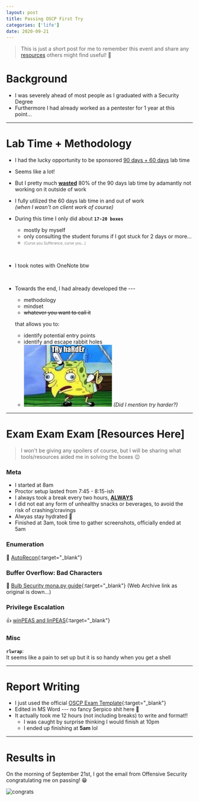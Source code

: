 ```yaml
---
layout: post
title: Passing OSCP First Try
categories: ['life']
date: 2020-09-21
---
```


> This is just a short post for me to remember this event and share any <a href="#exam-exam-exam-resources-here">resources</a> others might find useful!  :star2:

# Background

- I was severely ahead of most people as I graduated with a Security Degree
- Furthermore I had already worked as a pentester for 1 year at this point... 

---

# Lab Time + Methodology

- I had the lucky opportunity to be sponsored <u>90 days + 60 days</u> lab time

- Seems like a lot!   

- But I pretty much **<u>wasted</u>** 80% of the 90 days lab time by adamantly not working on it outside of work  
  
- I fully utilized the 60 days lab time in and out of work  
    _(when I wasn't on client work of course)_

- During this time I only did about **`17-20 boxes`**
  - mostly by myself
  - only consulting the student forums if I got stuck for 2 days or more...    
  - <small style="font-size:0.7em; color:gray">(Curse you Sufferance, curse you...)</small>

<br/>  

- I took notes with OneNote btw  
  
<br/>   
  
- Towards the end, I had already developed the --- 
  - methodology
  - mindset
  - <del>whatever you want to call it</del>  
    
  that allows you to:
  - identify potential entry points
  - identify and escape rabbit holes
  - ![lol](/assets/images/oscp-meme.png) _(Did I mention try harder?)_

---

# Exam Exam Exam [Resources Here]

> I won't be giving any spoilers of course, but I will be sharing what tools/resources aided me in solving the boxes :wink:  


### Meta

- I started at 8am
- Proctor setup lasted from 7:45 - 8:15-ish
- I always took a break every two hours, **<u>ALWAYS</u>**
- I did not eat any form of unhealthy snacks or beverages, to avoid the risk of crashing/cravings
- Alwyas stay hydrated :potable_water:
- Finished at 3am, took time to gather screenshots, officially ended at 5am

### Enumeration

:100: [AutoRecon](https://github.com/Tib3rius/AutoRecon){:target="_blank"}


### Buffer Overflow: Bad Characters

:1234: [Bulb Security mona.py guide](https://web.archive.org/web/20180306195103/https://bulbsecurity.com/finding-bad-characters-with-immunity-debugger-and-mona-py/){:target="_blank"} (Web Archive link as original is down...)

### Privilege Escalation

:+1: [winPEAS and linPEAS](https://github.com/carlospolop/privilege-escalation-awesome-scripts-suite){:target="_blank"}

### Misc

**`rlwrap`**:  
It seems like a pain to set up but it is so handy when you get a shell

---

# Report Writing

- I just used the official [OSCP Exam Template](https://github.com/whoisflynn/OSCP-Exam-Report-Template){:target="_blank"}
- Edited in MS Word --- no fancy Serpico shit here :hankey:  
- It actually took me 12 hours (not including breaks) to write and format!!
  - I was caught by surprise thinking I would finish at 10pm
  - I ended up finishing at **5am** lol  

---  
# Results in

On the morning of September 21st, I got the email from Offensive Security congratulating me on passing! :grin:  
  
![congrats](https://media.giphy.com/media/g9582DNuQppxC/giphy.gif)
